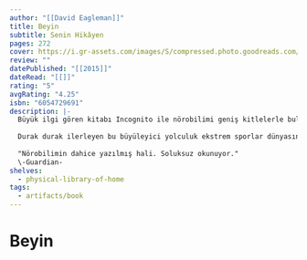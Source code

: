 ```yaml
---
author: "[[David Eagleman]]"
title: Beyin
subtitle: Senin Hikâyen
pages: 272
cover: https://i.gr-assets.com/images/S/compressed.photo.goodreads.com/books/1470118993l/31316808._SY475_.jpg
review: ""
datePublished: "[[2015]]"
dateRead: "[[]]"
rating: "5"
avgRating: "4.25"
isbn: "6054729691"
description: |-
  Büyük ilgi gören kitabı Incognito ile nörobilimi geniş kitlelerle buluşturan David Eagleman, bizi içimizdeki kozmosa doğru hızlı ve nefes kesici bir yolculuğa çıkarıyor: Gerçek nedir? "Sen" kimsin? Nasıl karar veriyorsun? Beynin neden başkalarına ihtiyaç duyuyor? Teknoloji "insan olmak"ın anlamını değiştirebilir mi?  
    
  Durak durak ilerleyen bu büyüleyici yolculuk ekstrem sporlar dünyasından ceza hukukuna, yüz ifademizden beyin ameliyatlarına, içgüdülerden ölümsüzlük arayışına kadar uzanıyor. Yol üstünde, muazzam karmaşıklık barındıran beyin hücreleri ve onları birbirine bağlayan trilyonlarca sinirin arasında görmeyi pek de beklemediğiniz bir şey beliriyor: kendiniz.  
    
  "Nörobilimin dahice yazılmış hali. Soluksuz okunuyor."  
  \-Guardian-
shelves:
  - physical-library-of-home
tags:
  - artifacts/book
---
```

#  Beyin

